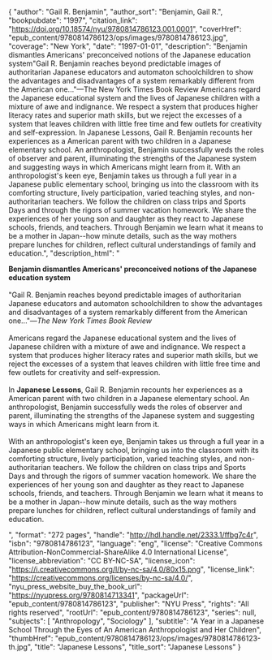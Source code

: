 {
  "author": "Gail R. Benjamin",
  "author_sort": "Benjamin, Gail R.",
  "bookpubdate": "1997",
  "citation_link": "https://doi.org/10.18574/nyu/9780814786123.001.0001",
  "coverHref": "epub_content/9780814786123/ops/images/9780814786123.jpg",
  "coverage": "New York",
  "date": "1997-01-01",
  "description": "Benjamin dismantles Americans' preconceived notions of the Japanese education system\"Gail R. Benjamin reaches beyond predictable images of authoritarian Japanese educators and automaton schoolchildren to show the advantages and disadvantages of a system remarkably different from the American one...\"—The New York Times Book Review Americans regard the Japanese educational system and the lives of Japanese children with a mixture of awe and indignance. We respect a system that produces higher literacy rates and superior math skills, but we reject the excesses of a system that leaves children with little free time and few outlets for creativity and self-expression. In Japanese Lessons, Gail R. Benjamin recounts her experiences as a American parent with two children in a Japanese elementary school. An anthropologist, Benjamin successfully weds the roles of observer and parent, illuminating the strengths of the Japanese system and suggesting ways in which Americans might learn from it. With an anthropologist's keen eye, Benjamin takes us through a full year in a Japanese public elementary school, bringing us into the classroom with its comforting structure, lively participation, varied teaching styles, and non-authoritarian teachers. We follow the children on class trips and Sports Days and through the rigors of summer vacation homework. We share the experiences of her young son and daughter as they react to Japanese schools, friends, and teachers. Through Benjamin we learn what it means to be a mother in Japan--how minute details, such as the way mothers prepare lunches for children, reflect cultural understandings of family and education.",
  "description_html": "<p><b>Benjamin dismantles Americans' preconceived notions of the Japanese education system</b><br><br>\"Gail R. Benjamin reaches beyond predictable images of authoritarian Japanese educators and automaton schoolchildren to show the advantages and disadvantages of a system remarkably different from the American one...\"—<i>The New York Times Book Review</i><br><br> Americans regard the Japanese educational system and the lives of Japanese children with a mixture of awe and indignance. We respect a system that produces higher literacy rates and superior math skills, but we reject the excesses of a system that leaves children with little free time and few outlets for creativity and self-expression.<br><br> In <b>Japanese Lessons</b>, Gail R. Benjamin recounts her experiences as a American parent with two children in a Japanese elementary school. An anthropologist, Benjamin successfully weds the roles of observer and parent, illuminating the strengths of the Japanese system and suggesting ways in which Americans might learn from it.<br><br> With an anthropologist's keen eye, Benjamin takes us through a full year in a Japanese public elementary school, bringing us into the classroom with its comforting structure, lively participation, varied teaching styles, and non-authoritarian teachers. We follow the children on class trips and Sports Days and through the rigors of summer vacation homework. We share the experiences of her young son and daughter as they react to Japanese schools, friends, and teachers. Through Benjamin we learn what it means to be a mother in Japan--how minute details, such as the way mothers prepare lunches for children, reflect cultural understandings of family and education.</p>",
  "format": "272 pages",
  "handle": "http://hdl.handle.net/2333.1/ffbg7c4r",
  "isbn": "9780814786123",
  "language": "eng",
  "license": "Creative Commons Attribution-NonCommercial-ShareAlike 4.0 International License",
  "license_abbreviation": "CC BY-NC-SA",
  "license_icon": "https://i.creativecommons.org/l/by-nc-sa/4.0/80x15.png",
  "license_link": "https://creativecommons.org/licenses/by-nc-sa/4.0/",
  "nyu_press_website_buy_the_book_url": "https://nyupress.org/9780814713341",
  "packageUrl": "epub_content/9780814786123",
  "publisher": "NYU Press",
  "rights": "All rights reserved",
  "rootUrl": "epub_content/9780814786123",
  "series": null,
  "subjects": [
    "Anthropology",
    "Sociology"
  ],
  "subtitle": "A Year in a Japanese School Through the Eyes of An American Anthropologist and Her Children",
  "thumbHref": "epub_content/9780814786123/ops/images/9780814786123-th.jpg",
  "title": "Japanese Lessons",
  "title_sort": "Japanese Lessons"
}
